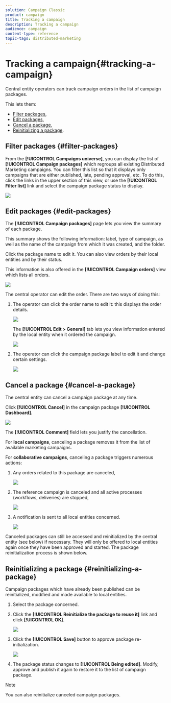 ```yaml
---
solution: Campaign Classic
product: campaign
title: Tracking a campaign
description: Tracking a campaign
audience: campaign
content-type: reference
topic-tags: distributed-marketing
---
```


# Tracking a campaign{#tracking-a-campaign}

Central entity operators can track campaign orders in the list of campaign packages.

This lets them:

* [Filter packages](#filter-packages),
* [Edit packages](#edit-packages),
* [Cancel a package](#cancel-a-package),
* [Reinitializing a package](#reinitializing-a-package).

## Filter packages {#filter-packages}

From the **[!UICONTROL Campaigns universe]**, you can display the list of **[!UICONTROL Campaign packages]** which regroups all existing Distributed Marketing campaigns. You can filter this list so that it displays only campaigns that are either published, late, pending approval, etc. To do this, click the links in the upper section of this view, or use the **[!UICONTROL Filter list]** link and select the campaign package status to display.

![](assets/mkg_dist_catalog_filter.png)

## Edit packages {#edit-packages}

The **[!UICONTROL Campaign packages]** page lets you view the summary of each package.

This summary shows the following information: label, type of campaign, as well as the name of the campaign from which it was created, and the folder.

Click the package name to edit it. You can also view orders by their local entities and by their status.

This information is also offered in the **[!UICONTROL Campaign orders]** view which lists all orders.

![](assets/mkg_dist_catalog_op_command_details.png)

The central operator can edit the order. There are two ways of doing this:

1. The operator can click the order name to edit it: this displays the order details.

   ![](assets/mkg_dist_catalog_op_command_edit1.png)

   The **[!UICONTROL Edit > General]** tab lets you view information entered by the local entity when it ordered the campaign.

   ![](assets/mkg_dist_catalog_op_command_edit1a.png)

1. The operator can click the campaign package label to edit it and change certain settings.

   ![](assets/mkg_dist_catalog_op_command_edit2.png)

## Cancel a package {#cancel-a-package}

The central entity can cancel a campaign package at any time.

Click **[!UICONTROL Cancel]** in the campaign package **[!UICONTROL Dashboard]**.

![](assets/mkg_dist_cancel_op_from_dashboard.png)

The **[!UICONTROL Comment]** field lets you justify the cancellation.

For **local campaigns**, canceling a package removes it from the list of available marketing campaigns.

For **collaborative campaigns**, canceling a package triggers numerous actions:

1. Any orders related to this package are canceled,

   ![](assets/mkg_dist_mutual_op_cancelled.png)

1. The reference campaign is canceled and all active processes (workflows, deliveries) are stopped,

   ![](assets/mkg_dist_mutual_op_cancelled1.png)

1. A notification is sent to all local entities concerned.

   ![](assets/mkg_dist_mutual_op_cancelled2.png)

Canceled packages can still be accessed and reinitialized by the central entity (see below) if necessary. They will only be offered to local entities again once they have been approved and started. The package reinitialization process is shown below.

## Reinitializing a package {#reinitializing-a-package}

Campaign packages which have already been published can be reinitialized, modified and made available to local entities.

1. Select the package concerned.
1. Click the **[!UICONTROL Reinitialize the package to reuse it]** link and click **[!UICONTROL OK]**.

   ![](assets/mkg_dist_mutual_op_reinit.png)

1. Click the **[!UICONTROL Save]** button to approve package re-initialization.

   ![](assets/mkg_dist_mutual_op_reinit2.png)

1. The package status changes to **[!UICONTROL Being edited]**. Modify, approve and publish it again to restore it to the list of campaign package.

>[!NOTE]
>
>You can also reinitialize canceled campaign packages.

